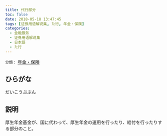 ```yaml
---
title: 代行部分
toc: false
date: 2018-05-18 13:47:45
tags: [证券用语解说集, た行, 年金・保険]
categories:
  - 金融服务
  - 证券用语解说集
  - 日本語
  - た行
---
```


`分類：` [年金・保険](/tags/年金・保険/)

## ひらがな

だいこうぶぶん

## 説明

厚生年金基金が、国に代わって、厚生年金の運用を行ったり、給付を行ったりする部分のこと。
